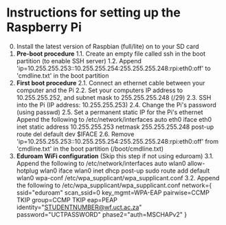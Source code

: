 # Instructions for setting up the Raspberry Pi
0. Install the latest version of Raspbian (full/lite) on to your SD card
1. **Pre-boot procedure**
   1.1. Create an empty file called ssh in the boot partition (to enable SSH server)
   1.2. Append 'ip=10.255.255.253::10.255.255.254:255.255.255.248:rpi:eth0:off' to 'cmdline.txt' in the boot partition
2. **First boot procedure**
   2.1. Connect an ethernet cable between your computer and the Pi
   2.2. Set your computers IP address to 10.255.255.252, and subnet mask to 255.255.255.248 (/29)
   2.3. SSH into the Pi (IP address: 10.255.255.253)
   2.4. Change the Pi's password (using passwd)
   2.5. Set a permanent static IP for the Pi's ethernet
    Append the following to /etc/network/interfaces
    auto eth0
    iface eth0 inet static
        address 10.255.255.253
        netmask 255.255.255.248
        post-up route del default dev $IFACE
   2.6. Remove 'ip=10.255.255.253::10.255.255.254:255.255.255.248:rpi:eth0:off' from 'cmdline.txt' in the boot partition (/boot/cmdline.txt)
3. **Eduroam WiFi configuration** (Skip this step if not using eduroam)
   3.1. Append the following to /etc/network/interfaces
    auto wlan0
    allow-hotplug wlan0
    iface wlan0 inet dhcp
        post-up sudo route add default wlan0
    wpa-conf /etc/wpa_supplicant/wpa_supplicant.conf
   3.2. Append the following to /etc/wpa_supplicant/wpa_supplicant.conf
    network={
        ssid="eduroam"
        scan_ssid=0
        key_mgmt=WPA-EAP
        pairwise=CCMP TKIP
        group=CCMP TKIP
        eap=PEAP
        identity="STUDENTNUMBER@wf.uct.ac.za"
        password="UCTPASSWORD"
        phase2="auth=MSCHAPv2"
    }
